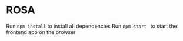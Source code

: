 

# ROSA

Run `npm install` to install all dependencies
Run  `npm start `  to start the frontend app on the browser